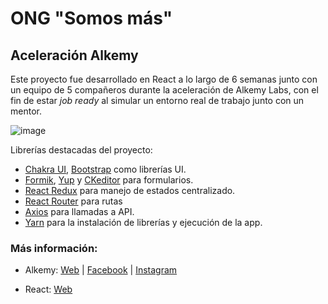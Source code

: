 # ONG "Somos más"
## Aceleración Alkemy 

Este proyecto fue desarrollado en React a lo largo de 6 semanas junto con un equipo de 5 compañeros durante la aceleración de Alkemy Labs, con el fin de estar *job ready* al simular un entorno real de trabajo junto con un mentor.

![image](https://i.imgur.com/qPhy4ZW.gif)

Librerías destacadas del proyecto:
- [Chakra UI](https://chakra-ui.com/), [Bootstrap](https://react-bootstrap.github.io/) como librerías UI.
- [Formik](https://formik.org/), [Yup](https://github.com/jquense/yup) y [CKeditor](https://ckeditor.com/) para formularios.
- [React Redux](https://react-redux.js.org/) para manejo de estados centralizado.
- [React Router](https://reactrouter.com/) para rutas
- [Axios](https://axios-http.com/) para llamadas a API.
- [Yarn](https://yarnpkg.com/) para la instalación de librerías y ejecución de la app.


### Más información:

* Alkemy:  [Web](http://alkemy.org/es/index?ref=logo) | [Facebook](https://www.facebook.com/AlkemyLATAM) | [Instagram](https://www.instagram.com/alkemy__/)

* React: [Web](https://reactjs.org/)
